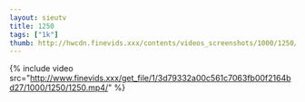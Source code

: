 ```yaml
--- 
layout: sieutv
title: 1250
tags: ["1k"]
thumb: http://hwcdn.finevids.xxx/contents/videos_screenshots/1000/1250/preview.mp4.jpg
---
```

{% include video src="http://www.finevids.xxx/get_file/1/3d79332a00c561c7063fb00f2164bd27/1000/1250/1250.mp4/" %} 
